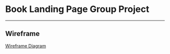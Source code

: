 # Book Landing Page Group Project

------------

## Wireframe

[Wireframe Diagram](https://drive.google.com/file/d/1nswBNMkH8NsFENjGmnSN4tt59l6Dhxb4/view?usp=sharing "Wireframe Diagram")
